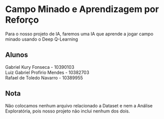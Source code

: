 # Campo Minado e Aprendizagem por Reforço
Para o nosso projeto de IA, faremos uma IA que aprende a jogar campo minado usando o Deep Q-Learning

## Alunos
Gabriel Kury Fonseca - 10390103  
Luiz Gabriel Profirio Mendes - 10382703  
Rafael de Toledo Navarro - 10389955

## Nota
Não colocamos nenhum arquivo relacionado a Dataset e nem a Análise Exploratória, pois nosso projeto não inclui nenhum dos dois.
